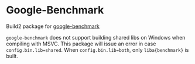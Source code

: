 # Google-Benchmark
Build2 package for [google-benchmark](https://github.com/google/benchmark.git)

`google-benchmark` does not support building shared libs on Windows when compiling with MSVC.
This package will issue an error in case `config.bin.lib=shared`. When `config.bin.lib=both`, only `liba{benchmark}` is built.